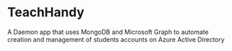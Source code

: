 # TeachHandy
A Daemon app that uses MongoDB and Microsoft Graph to automate creation and management of students accounts on Azure Active Directory
